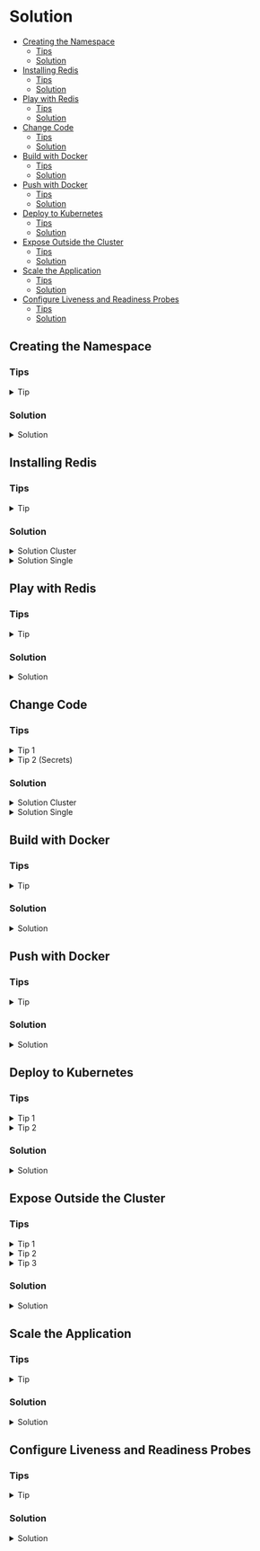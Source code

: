 # Solution

* [Creating the Namespace](#creating-the-namespace)
  * [Tips](#tips)
  * [Solution](#solution)
* [Installing Redis](#installing-redis)
  * [Tips](#tips)
  * [Solution](#solution)
* [Play with Redis](#play-with-redis)
  * [Tips](#tips)
  * [Solution](#solution)
* [Change Code](#change-code)
  * [Tips](#tips)
  * [Solution](#solution)
* [Build with Docker](#build-with-docker)
  * [Tips](#tips)
  * [Solution](#solution)
* [Push with Docker](#push-with-docker)
  * [Tips](#tips)
  * [Solution](#solution)
* [Deploy to Kubernetes](#deploy-to-kubernetes)
  * [Tips](#tips)
  * [Solution](#solution)
* [Expose Outside the Cluster](#expose-outside-the-cluster)
  * [Tips](#tips)
  * [Solution](#solution)
* [Scale the Application](#scale-the-application)
  * [Tips](#tips)
  * [Solution](#solution)
* [Configure Liveness and Readiness Probes](#configure-liveness-and-readiness-probes)
  * [Tips](#tips)
  * [Solution](#solution)

## Creating the Namespace

### Tips

<details>
  <summary>Tip</summary>

In order to create namespaces, you can use `kubectl create`. View `kubectl create -h` for more help.

</details>

### Solution

<details>
  <summary>Solution</summary>

In order to create the namespace, execute:

```bash
kubectl create namespace helm-and-state
```

</details>

## Installing Redis

### Tips

<details>
  <summary>Tip</summary>

Search for Redis Helm Charts. You should find several, such as:

- https://bitnami.com/stack/redis/helm
- https://bitnami.com/stack/redis-cluster/helm

> Make sure you install the helm chart in the correct namespace! If you follow the documentation
> found on the webpages, it might install it in another namespace than `helm-and-state`.

</details>

### Solution

<details>
  <summary>Solution Cluster</summary>


We will install a Redis Sharded cluster. For this we use the Helm chart provided by Bitnami:
https://bitnami.com/stack/redis-cluster/helm

```bash
helm repo add bitnami https://charts.bitnami.com/bitnami
helm install -n helm-and-state jbe-redis bitnami/redis-cluster
```

This installs the Redis Chart with default configuration (3 shards and a single replica per master)
in the `helm-and-state` namespace.

You can inspect these via the dashboard again, or by running:

```
$ kubectl get pods -n helm-and-state
NAME                        READY   STATUS    RESTARTS   AGE
jbe-redis-redis-cluster-3   1/1     Running   0          5m39s
jbe-redis-redis-cluster-1   1/1     Running   0          5m39s
jbe-redis-redis-cluster-0   1/1     Running   0          5m39s
jbe-redis-redis-cluster-4   1/1     Running   0          5m39s
jbe-redis-redis-cluster-5   1/1     Running   0          5m39s
jbe-redis-redis-cluster-2   1/1     Running   0          5m39s
```

This also deployed services:

```
$ kubectl get service -n helm-and-state
NAME                               TYPE        CLUSTER-IP      EXTERNAL-IP   PORT(S)              AGE
jbe-redis-redis-cluster-headless   ClusterIP   None            <none>        6379/TCP,16379/TCP   6m25s
jbe-redis-redis-cluster            ClusterIP   10.43.156.155   <none>        6379/TCP             6m25s
```

We will use the `jbe-redis-redis-cluster-headless` service to talk to our Redis instances. The
reason is that we cannot access the pods directly, so we need to go over a service. However, the
normal service will load-balance across all our instances. What we actually want is to individually
talk to single instances. These can be reached using `<pod>.<headless-service>:<port>` from another
pod in the same namespace.

> See the exposed port (6379) in the service listing output.

</details>

<details>
  <summary>Solution Single</summary>

We will install a Redis single instance (non-sharded master-slave setup). For this we use the Helm
chart provided by Bitnami: https://bitnami.com/stack/redis/helm

```bash
helm repo add bitnami https://charts.bitnami.com/bitnami
helm install -n helm-and-state jbe-redis bitnami/redis
```

This installs the Redis Chart with default configuration (one master, 3 replicas) in the
`helm-and-state` namespace.

You can inspect these via the dashboard again, or by running:

```
$ kubectl get pods -n helm-and-state
NAME                   READY   STATUS    RESTARTS   AGE
jbe-redis-replicas-0   1/1     Running   0          97s
jbe-redis-master-0     1/1     Running   0          97s
jbe-redis-replicas-1   1/1     Running   0          65s
jbe-redis-replicas-2   1/1     Running   0          33s
```

This also deployed services:

```
$ kubectl get service -n helm-and-state
NAME                 TYPE        CLUSTER-IP      EXTERNAL-IP   PORT(S)    AGE
jbe-redis-headless   ClusterIP   None            <none>        6379/TCP   2m28s
jbe-redis-replicas   ClusterIP   10.43.138.227   <none>        6379/TCP   2m28s
jbe-redis-master     ClusterIP   10.43.125.131   <none>        6379/TCP   2m28s
```

We will use the `jbe-redis-master` service to talk to our Redis. This will automatically forward
traffic to the master. Note that in this case we could also use the pod name, as the master was
deployed with a StatefulSet, but if this were a Deployment, which would also make more sense, the
pod name would contain a randomized section. Therefore the Service is a safer bet.

> See the exposed port (6379) in the service listing output.

</details>

## Play with Redis

### Tips

<details>
  <summary>Tip</summary>

Try opening a shell on a pod that is running Redis, and then executing `redis-cli -c` to connect to
Redis. Once you have this open session, play and have fun.

`redis-cli` doc: https://redis.io/topics/rediscli

</details>

### Solution

<details>
  <summary>Solution</summary>

You can for instance log into a pod and execute the `redis-cli` to try writing and reading data from
the cluster. We will use it as a Key/Value store only, but feel free to try as much as you want.

Doc: https://redis.io/documentation

For instance:

```
$ kubectl -n helm-and-state exec -it jbe-redis-redis-cluster-5 -- bash
I have no name!@jbe-redis-redis-cluster-5:/$ redis-cli -c
127.0.0.1:6379> set foo 100
-> Redirected to slot [12182] located at 10.42.2.9:6379
OK
10.42.2.9:6379> append foo xxx
(integer) 6
10.42.2.9:6379> get foo
"100xxx"
10.42.2.9:6379> 3 incr bar
-> Redirected to slot [5061] located at 10.42.1.8:6379
(integer) 1
(integer) 2
(integer) 3
```

I use the `redis-cli` flag `-c` to automatically redirect me to shards that are storing the data I
am accessing. If you do not use it, you will get an error and need to manually connect to the
correct shard. You can see in the Redis output when such redirects happen.

> The `-c` flag is not necessary when using a non-sharded setup. However, in such a case make sure
> you connect to the master.

</details>

## Change Code

### Tips

<details>
  <summary>Tip 1</summary>

Check the following documentation: https://redis.uptrace.dev/#connecting-to-redis-server

If you are using a Redis cluster, check the following documentation:
https://redis.uptrace.dev/cluster/#redis-cluster

In any case, you just need to use the appropriate client (both are already in the code) and modify
the connection string(s).

</details>

<details>
  <summary>Tip 2 (Secrets)</summary>

Check the following documentation: https://kubernetes.io/docs/concepts/configuration/secret/

Note that Kubernetes Secrets have their data base64 encoded. You can decode such data with the
following command:

```bash
echo -n "<data>" | base64 --decode
```

</details>

### Solution

<details>
  <summary>Solution Cluster</summary>

This is only meant to make you familiar with the application's behaviour. We could have just as well
made the addresses configurable. Here you only need to change the address with which you will reach
Redis. In reality, you would not hardcode this but provide such addresses via a configuration file
or environment variables.

Note that you will need to chose which client to use based on what helm chart you installed (single
instance or cluster).

In my case, I used a cluster and the pod names were:

```
$ kubectl get pods -n helm-and-state
NAME                        READY   STATUS    RESTARTS   AGE
jbe-redis-redis-cluster-3   1/1     Running   0          5m39s
jbe-redis-redis-cluster-1   1/1     Running   0          5m39s
jbe-redis-redis-cluster-0   1/1     Running   0          5m39s
jbe-redis-redis-cluster-4   1/1     Running   0          5m39s
jbe-redis-redis-cluster-5   1/1     Running   0          5m39s
jbe-redis-redis-cluster-2   1/1     Running   0          5m39s
```

Remember how we need to address these pods via a headless service (see section above). Therefore the
addresses we use are the following:

- `jbe-redis-redis-cluster-0.jbe-redis-redis-cluster-headless:6379`
- `jbe-redis-redis-cluster-1.jbe-redis-redis-cluster-headless:6379`
- `jbe-redis-redis-cluster-2.jbe-redis-redis-cluster-headless:6379`
- `jbe-redis-redis-cluster-3.jbe-redis-redis-cluster-headless:6379`
- `jbe-redis-redis-cluster-4.jbe-redis-redis-cluster-headless:6379`
- `jbe-redis-redis-cluster-5.jbe-redis-redis-cluster-headless:6379`

Moreover, I need to find the password to connect to the cluster. This can be done by listing the
Secret Kubernetes resources in the namespace:

```
$ kubectl -n helm-and-state get secrets
NAME                              TYPE                                  DATA   AGE
default-token-n8h2g               kubernetes.io/service-account-token   3      17h
jbe-redis-redis-cluster           Opaque                                1      17h
sh.helm.release.v1.jbe-redis.v1   helm.sh/release.v1                    1      17h
```

The secret I am interested in is the `jbe-redis-redis-cluster` one. Now I will get the data from it:

```
$ kubectl -n helm-and-state get secret jbe-redis-redis-cluster -o yaml
apiVersion: v1
data:
  redis-password: SnU1TmxlV0EzMg==
kind: Secret
metadata:
  annotations:
    meta.helm.sh/release-name: jbe-redis
    meta.helm.sh/release-namespace: helm-and-state
  creationTimestamp: "2021-08-18T17:18:26Z"
  labels:
    app.kubernetes.io/instance: jbe-redis
    app.kubernetes.io/managed-by: Helm
    app.kubernetes.io/name: redis-cluster
    helm.sh/chart: redis-cluster-6.3.3
  name: jbe-redis-redis-cluster
  namespace: helm-and-state
  resourceVersion: "2694"
  uid: 5b2450dc-21a9-4952-b772-ae1a9f6ff4a6
type: Opaque
```

The data we are interested in is in `.data.redis-password`. Note that this is base64 encoded, so we
need to decode it:

```
$ echo -n "SnU1TmxlV0EzMg==" | base64 --decode
Ju5NleWA32
```

This is the secret I want.

I put those in the code as follows:

```go
rdb := redis.NewClusterClient(&redis.ClusterOptions{
    Addrs: []string{
        "jbe-redis-redis-cluster-0.jbe-redis-redis-cluster-headless:6379",
        "jbe-redis-redis-cluster-1.jbe-redis-redis-cluster-headless:6379",
        "jbe-redis-redis-cluster-2.jbe-redis-redis-cluster-headless:6379",
        "jbe-redis-redis-cluster-3.jbe-redis-redis-cluster-headless:6379",
        "jbe-redis-redis-cluster-4.jbe-redis-redis-cluster-headless:6379",
        "jbe-redis-redis-cluster-5.jbe-redis-redis-cluster-headless:6379",
    },
    Password: "Ju5NleWA32",
})
```

</details>

<details>
  <summary>Solution Single</summary>

Remember the Service `jbe-redis-master` which exposed port `6379`. We can therefore simply use the
address `jbe-redis-master:6379`.

Moreover, I need to find the password to connect to the instance. This can be done by listing the
Secret Kubernetes resources in the namespace:

```
$ kubectl -n helm-and-state get secrets
NAME                              TYPE                                  DATA   AGE
default-token-n8h2g               kubernetes.io/service-account-token   3      17h
jbe-redis-redis-cluster           Opaque                                1      17h
sh.helm.release.v1.jbe-redis.v1   helm.sh/release.v1                    1      17h
```

The secret I am interested in is the `jbe-redis-redis-cluster` one. Now I will get the data from it:

```
$ kubectl -n helm-and-state get secret jbe-redis-redis-cluster -o yaml
apiVersion: v1
data:
  redis-password: SnU1TmxlV0EzMg==
kind: Secret
metadata:
  annotations:
    meta.helm.sh/release-name: jbe-redis
    meta.helm.sh/release-namespace: helm-and-state
  creationTimestamp: "2021-08-18T17:18:26Z"
  labels:
    app.kubernetes.io/instance: jbe-redis
    app.kubernetes.io/managed-by: Helm
    app.kubernetes.io/name: redis-cluster
    helm.sh/chart: redis-cluster-6.3.3
  name: jbe-redis-redis-cluster
  namespace: helm-and-state
  resourceVersion: "2694"
  uid: 5b2450dc-21a9-4952-b772-ae1a9f6ff4a6
type: Opaque
```

The data we are interested in is in `.data.redis-password`. Note that this is base64 encoded, so we
need to decode it:

```
$ echo -n "SnU1TmxlV0EzMg==" | base64 --decode
Ju5NleWA32
```

This is the secret I want.

```go
rdb := redis.NewClient(&redis.Options{
    Addr:     "jbe-redis-master:6379",
    Password: "Ju5NleWA32",
    DB:       0,
})
```

And I commented out the block creating a client for a Redis cluster (lines 23-34).

Moreover, the handler for the readiness probe, I commented out the block from line 68 to 70, and
uncommented line 66.

</details>


## Build with Docker

### Tips

<details>
  <summary>Tip</summary>

Check `docker build -h` for help. You should only need the `-t` flag.

</details>

### Solution

<details>
  <summary>Solution</summary>

You can build your image by executing the following command in `advanced/01-helm-and-state`:

```bash
docker build -t k3d-erfa.localhost:5000/helm-and-state:0.1.0 .
```

</details>

## Push with Docker

### Tips

<details>
  <summary>Tip</summary>

Use `docker push`.

</details>

### Solution

<details>
  <summary>Solution</summary>

You can push your image by executing the following command:

```bash
docker push k3d-erfa.localhost:5000/helm-and-state:0.1.0
```

</details>

## Deploy to Kubernetes

### Tips

<details>
  <summary>Tip 1</summary>

We want to use a Deployment because all our servers can be treated exactly the same.

Checkout the documentation: https://kubernetes.io/docs/concepts/workloads/controllers/deployment/

</details>

<details>
  <summary>Tip 2</summary>

Use the following template and adapt the points listed below:

```yaml
apiVersion: apps/v1
kind: Deployment
metadata:
  name: redis-http-api
  namespace: helm-and-state
  labels:
    app: redis-http-api
spec:
  replicas: 1
  selector:
    matchLabels:
      app: redis-http-api
  template:
    metadata:
      labels:
        app: redis-http-api
    spec:
      containers:
      - name: server
        image: nginx:1.14.2
        ports:
        - containerPort: 80
```

We need to adapt:

- the image to use (the one we just built).
- the container port to expose (check the code again if you don't remember which one the server
  binds to).

Then use `kubectl apply` with the `-f` flag to deploy it.

> Or check the help first: `kubectl apply -h`

</details>

### Solution

<details>
  <summary>Solution</summary>

Use the following deployment:

```yaml
apiVersion: apps/v1
kind: Deployment
metadata:
  name: redis-http-api
  namespace: helm-and-state
  labels:
    app: redis-http-api
spec:
  replicas: 1
  selector:
    matchLabels:
      app: redis-http-api
  template:
    metadata:
      labels:
        app: redis-http-api
    spec:
      containers:
      - name: server
        image: k3d-erfa.localhost:5000/helm-and-state:0.1.0
        ports:
        - containerPort: 8080
```

Note that we use a single replica within the deployment for now. You could easily use more than one.
Moreover, we added the correct image that we pushed in the step before, and exposed the container
port 8080, as it is the port the server application binds to (you can verify this in the code).
Finally, note that we are deploying this to the same namespace in which we have our Redis cluster
(`helm-and-state`).

Once you have created this file (for instance under `/tmp/deploy.yaml`, you can apply it to your
cluster with `kubectl`.

```bash
kubectl apply -f /tmp/deploy.yaml
```

</details>

## Expose Outside the Cluster

### Tips

<details>
  <summary>Tip 1</summary>

You will need to resources to expose the application outside the cluster. A service and an ingress.

Service documentation: https://kubernetes.io/docs/concepts/services-networking/service/

Ingress documentation: https://kubernetes.io/docs/concepts/services-networking/ingress/

> Note that we do not use an NGINX ingress as is shown in the documentation. We use a Traefik
> ingress controller. This should not affect you, but any NGINX specific annotations within the
> ingress declarations will have no effect.

</details>

<details>
  <summary>Tip 2</summary>

When declaring your service, you will need to define where your traffic gets routed to. This is done
via label selectors. You will need to specify the labels that are on your pods. If you check my
solution from above, this is the `app: redis-http-api` label that I specified under
`.spec.template.metadata.labels` in the deployment.

</details>

<details>
  <summary>Tip 3</summary>

When declaring your ingress, you will need to specify to which service to route the traffic, and
which hostname to use as an access point. In theory you can leave the hostname out of the
configuration, which means all traffic will be routed to the service you specified. However, in a
realistic scenario you would have many ingresses exposing many applications, each under a different
hostname. The hostname we want to expose under is `helm-and-state.localhost`.

</details>


### Solution

<details>
  <summary>Solution</summary>

Let us first define the service:

```yaml
apiVersion: v1
kind: Service
metadata:
  name: redis-http-api-svc
  namespace: helm-and-state
spec:
  selector:
    app: redis-http-api
  ports:
    - protocol: TCP
      port: 8080
      targetPort: 8080
```

We define in the label selector the labels that we declared in our deployment. Therefore the traffic
will be forwarded to any pod within the deployment. Moreover, we specified the container port to
which to route the traffic (`targetPort: 8080`) and which port the service should listen to (we also
used `8080` here for consistency).

We can now check if the service works:

```
# apply the service
$ kubectl apply -f /tmp/service.yaml     # assuming that is where we stored the definition
# check if the service works by exec-ing into a pod that contains curl (redis)
$ kubectl -n helm-and-state exec -it jbe-redis-redis-cluster-1 -- sh
$ curl redis-http-api-svc:8080/liveness
live!
$ curl redis-http-api-svc:8080/readiness
ready!
$ curl redis-http-api-svc:8080/hello
key 'hello' does not exist
$ curl -X PUT -d 'world' redis-http-api-svc:8080/hello
set hello to value world
$ curl redis-http-api-svc:8080/hello
hello=world
```

> Note that if here the `/liveness` or `/readiness` endpoints do not return HTTP code 200, it means
> you made a mistake somewhere in the coding part. If this is the case, go back, find your error,
> build, push, and try again. Note that you should do a version bump on the Docker image every time
> you make a change. You will therefore also need to change your deployment to use your new image!

Now the service is exposed inside the cluster for other applications. However we cannot access it
outside the cluster. For this we will need an ingress resource:

```yaml
apiVersion: networking.k8s.io/v1
kind: Ingress
metadata:
  name: http-redis-api-ingress
  namespace: helm-and-state
spec:
  rules:
    - host: helm-and-state.localhost
      http:
        paths:
          - path: /
        pathType: Prefix
        backend:
          service:
            name: redis-http-api-svc
            port:
              number: 8080
```

Note that I deployed the Ingress resource inside the same namespace as the Service resource, and
reference the service under `.spec.rules[].http.backend.service.name`. Moreover, I provided the host
to be `helm-and-state.localhost`. We provide no port here, as the port is dictated by where the
ingress controller is listening, over which we have no control (this is `9080` in our case, JBE set
this up when the cluster was created). Finally, I provide the port I want to connect to on the
Service. This is `8080` as we used `8080` as well in the Service definition (under
`.spec.ports[].port`).

Once you have applied this, you can simply open your browser in the VM and navigate to
`helm-and-state:9080/hello` and you should see the response of your app.

Nice, we have developed and deployed a fully functional cloud native application, installed its
infrastructure level dependencies and exposed it outside our cluster! Most companies need entire
teams to just to this! You rock! Congratulations!

</details>


## Scale the Application

### Tips

<details>
  <summary>Tip</summary>

Use either `kubectl scale -h` or change directly in your deployment file and reapply it to your
cluster.

</details>

### Solution

<details>
  <summary>Solution</summary>

We will use the `kubectl scale` command. You could also change the `replica` field inside your
deployment configuration and run `kubectl apply -f <file>` again.

```bash
kubectl -n helm-and-state scale deployment redis-http-api --replicas=3
```

Check that the replicas are indeed running:

```
$ kubectl -n helm-and-state get pods
NAME                              READY   STATUS    RESTARTS   AGE
jbe-redis-redis-cluster-3         1/1     Running   2          18h
jbe-redis-redis-cluster-5         1/1     Running   2          18h
jbe-redis-redis-cluster-0         1/1     Running   2          18h
jbe-redis-redis-cluster-2         1/1     Running   2          18h
jbe-redis-redis-cluster-4         1/1     Running   2          18h
jbe-redis-redis-cluster-1         1/1     Running   2          18h
redis-http-api-6bddc8f65f-98p5r   1/1     Running   0          16m
redis-http-api-6bddc8f65f-brl2m   1/1     Running   0          67s
redis-http-api-6bddc8f65f-bhq47   1/1     Running   0          67s
```

As we can see, we now have 3 replicas. The really cool thing is: if any of these crashes, we don't
care! Our service will still be available as Kubernetes will automatically route traffic to the
healthy ones, so "client" will never notice. Moreover, Kubernetes will restart any failed replica so
that we already try to have 3 healthy instances. You could also scale to even more replicas without
an issue (other than your VM might die if you scale to something too big).

Note however that this super easy scaling with high availability and performance scaling included
comes at a cost. We need to develop our application in the correct way. If you tried to do this with
a stateful application for instance, or with an application that takes ages to start and be ready to
serve request, none of this would work.

</details>

## Configure Liveness and Readiness Probes

### Tips

<details>
  <summary>Tip</summary>

Check the following page:
https://kubernetes.io/docs/tasks/configure-pod-container/configure-liveness-readiness-startup-probes/

</details>

### Solution

<details>
  <summary>Solution</summary>

Add the following block to your deployment:

```yaml
livenessProbe:
  httpGet:
    path: /liveness
    port: 8080
  initialDelaySeconds: 1
  periodSeconds: 5
readinessProbe:
  httpGet:
    path: /readiness
    port: 8080
  initialDelaySeconds: 1
  periodSeconds: 3
```

> Note that the initial delay and period can be set to something else. I like to run readiness
> probes relatively often, as they determine whether traffic will be routed to a pod. If my pod is
> not ready to serve requests (for instance because it loses connection to Redis), I want to know
> this as quickly as possible and stop routing traffic to that pod. Hence why I run it more often
> than liveness. Liveness probes are meant to know if the server is running, even if it is not ready
> to serve requests. With this probe, Kubernetes checks every 5 seconds, if my server is responsive,
> and will kill it and start a new one if there is an issue. Note that it might stop sending it
> traffic before killing it because the readiness probe fails before the liveness probe fails.

Now I will get my deployment:

```bash
kubectl -n helm-and-state get deployment redis-http-api -o yaml > /tmp/deploy.yaml
```

There I change it to:

```yaml
apiVersion: apps/v1
kind: Deployment
metadata:
  [redacted]
spec:
  [redacted]
  template:
    metadata:
      creationTimestamp: null
      labels:
        app: redis-http-api
    spec:
      containers:
      - image: k3d-erfa.localhost:5000/helm-and-state:0.1.0
        imagePullPolicy: IfNotPresent
        name: server
        livenessProbe:
          httpGet:
            path: /liveness
            port: 8080
          initialDelaySeconds: 1
          periodSeconds: 5
        readinessProbe:
          httpGet:
            path: /readiness
            port: 8080
          initialDelaySeconds: 1
          periodSeconds: 3
        ports:
        - containerPort: 8080
          protocol: TCP
        [redacted]
status:
  [redacted]
```

And apply it to the cluster:

```bash
kubectl apply -f /tmp/deploy.yaml
```

This will restart your containers using a rolling-update to have the new probes configured.

If you want to try out and see them work, try killing your Redis cluster (you can for instance do
this by scaling it down). Once Redis becomes unavailable, our application's readiness probe should
fail and mark the pods as not ready. Therefore traffic will not be fowarded to them anymore.

In my case:

```
# scale down my Redis cluster
$ kubectl -n helm-and-state scale statefulset jbe-redis-redis-cluster --replicas=0
# wait a little then get pods
$ kubectl -n helm-and-state get pods | xsel -bi
NAME                              READY   STATUS    RESTARTS   AGE
redis-http-api-5f895499fb-gl5jj   0/1     Running   0          3m46s
redis-http-api-5f895499fb-2ckts   0/1     Running   0          3m43s
redis-http-api-5f895499fb-txprs   0/1     Running   0          3m47s
```

> Note that the way to need to scale down your cluster depends on whether you deployed a cluster or
> a single replicated instance. In the case of a single replicated instance you will need to scale
> down the master StatefulSet.

> See the `0/1` in the `READY` column of the pods.

Then try to reach the service via your browser. You should see a `Service Unavailable` problem. That
is because all our pods are not ready to serve requests. If this was only the case for a single one
(instead of all three), we could have gotten a response.

Now scale back up and see how your pods are ready again:

```
# scale up my Redis cluster
$ kubectl -n helm-and-state scale statefulset jbe-redis-redis-cluster --replicas=6
# wait a little then get pods
$ kubectl -n helm-and-state get pods | xsel -bi
NAME                              READY   STATUS    RESTARTS   AGE
jbe-redis-redis-cluster-0         1/1     Running   0          101s
jbe-redis-redis-cluster-1         1/1     Running   0          101s
jbe-redis-redis-cluster-4         1/1     Running   0          101s
jbe-redis-redis-cluster-3         1/1     Running   0          101s
jbe-redis-redis-cluster-5         1/1     Running   0          101s
jbe-redis-redis-cluster-2         1/1     Running   0          101s
redis-http-api-5f895499fb-2ckts   1/1     Running   0          6m21s
redis-http-api-5f895499fb-gl5jj   1/1     Running   0          6m24s
redis-http-api-5f895499fb-txprs   1/1     Running   0          6m25s
```

Everything is healthy again, and ready to serve requests.

</details>

